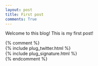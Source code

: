 ```yaml
---
layout: post
title: First post
comments: True
---
```

Welcome to this blog! This is my first post!

{% comment %}  
{% include plug_twitter.html %}  
{% include plug_signature.html %}  
{% endcomment %}  
